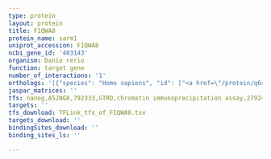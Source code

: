 ```yaml
---
type: protein
layout: protein
title: F1QWA8
protein_name: sarm1
uniprot_accession: F1QWA8
ncbi_gene_id: '403143'
organism: Danio rerio
function: target gene
number_of_interactions: '1'
orthologs: '[{"species": "Homo sapiens", "id": ["<a href=\"/protein/q6szw1\">Q6SZW1</a>"]}, {"species": "Mus musculus", "id": ["<a href=\"/protein/q6pds3\">Q6PDS3</a>"]}, {"species": "Rattus norvegicus", "id": ["<a href=\"/protein/d3zum2\">D3ZUM2</a>"]}, {"species": "Caenorhabditis elegans", "id": ["Q5I9W0"]}]'
jaspar_matrices: ''
tfs: nanog,A5JNG8,792333,GTRD,chromatin immunoprecipitation assay,27924024%5Buid%5D,No
targets: ''
tfs_download: TFLink_tfs_of_F1QWA8.tsv
targets_download: ''
bindingSites_download: ''
binding_sites_ls: ''

---
```

